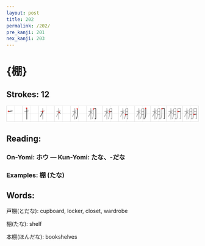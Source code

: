 ```yaml
---
layout: post
title: 202
permalink: /202/
pre_kanji: 201
nex_kanji: 203
---
```


# {棚}

## Strokes: 12

<div class="stroke"><img src="../images/E6A39A.png" /></div>

## Reading:

### On-Yomi: ホウ &mdash; Kun-Yomi: たな、-だな

### Examples: 棚 (たな)

## Words:

戸棚(とだな): cupboard, locker, closet, wardrobe

棚(たな): shelf

本棚(ほんだな): bookshelves
